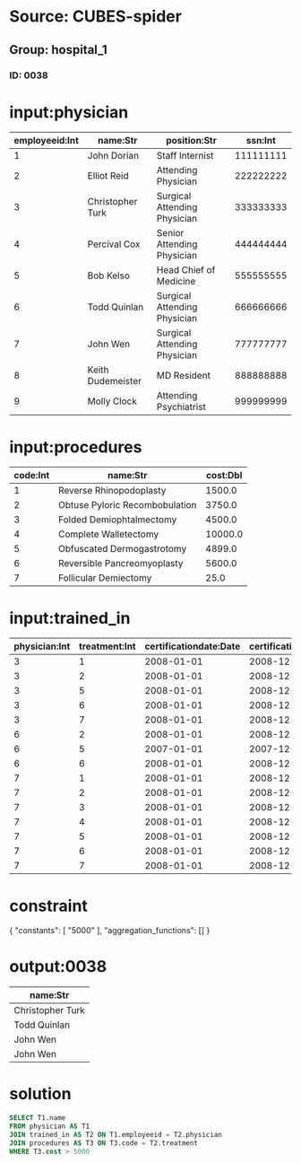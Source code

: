 # Source: CUBES-spider
## Group: hospital_1
### ID: 0038

# input:physician

| employeeid:Int | name:Str | position:Str | ssn:Int |
|---|---|---|---|
| 1 | John Dorian | Staff Internist | 111111111 |
| 2 | Elliot Reid | Attending Physician | 222222222 |
| 3 | Christopher Turk | Surgical Attending Physician | 333333333 |
| 4 | Percival Cox | Senior Attending Physician | 444444444 |
| 5 | Bob Kelso | Head Chief of Medicine | 555555555 |
| 6 | Todd Quinlan | Surgical Attending Physician | 666666666 |
| 7 | John Wen | Surgical Attending Physician | 777777777 |
| 8 | Keith Dudemeister | MD Resident | 888888888 |
| 9 | Molly Clock | Attending Psychiatrist | 999999999 |

# input:procedures

| code:Int | name:Str | cost:Dbl |
|---|---|---|
| 1 | Reverse Rhinopodoplasty | 1500.0 |
| 2 | Obtuse Pyloric Recombobulation | 3750.0 |
| 3 | Folded Demiophtalmectomy | 4500.0 |
| 4 | Complete Walletectomy | 10000.0 |
| 5 | Obfuscated Dermogastrotomy | 4899.0 |
| 6 | Reversible Pancreomyoplasty | 5600.0 |
| 7 | Follicular Demiectomy | 25.0 |

# input:trained_in

| physician:Int | treatment:Int | certificationdate:Date | certificationexpires:Date |
|---|---|---|---|
| 3 | 1 | 2008-01-01 | 2008-12-31 |
| 3 | 2 | 2008-01-01 | 2008-12-31 |
| 3 | 5 | 2008-01-01 | 2008-12-31 |
| 3 | 6 | 2008-01-01 | 2008-12-31 |
| 3 | 7 | 2008-01-01 | 2008-12-31 |
| 6 | 2 | 2008-01-01 | 2008-12-31 |
| 6 | 5 | 2007-01-01 | 2007-12-31 |
| 6 | 6 | 2008-01-01 | 2008-12-31 |
| 7 | 1 | 2008-01-01 | 2008-12-31 |
| 7 | 2 | 2008-01-01 | 2008-12-31 |
| 7 | 3 | 2008-01-01 | 2008-12-31 |
| 7 | 4 | 2008-01-01 | 2008-12-31 |
| 7 | 5 | 2008-01-01 | 2008-12-31 |
| 7 | 6 | 2008-01-01 | 2008-12-31 |
| 7 | 7 | 2008-01-01 | 2008-12-31 |

# constraint

{
  "constants": [
    "5000"
  ],
  "aggregation_functions": []
}

# output:0038

| name:Str |
|---|
| Christopher Turk |
| Todd Quinlan |
| John Wen |
| John Wen |

# solution

```sql
SELECT T1.name
FROM physician AS T1
JOIN trained_in AS T2 ON T1.employeeid = T2.physician
JOIN procedures AS T3 ON T3.code = T2.treatment
WHERE T3.cost > 5000
```
